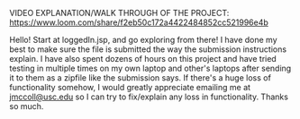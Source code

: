 VIDEO EXPLANATION/WALK THROUGH OF THE PROJECT:
https://www.loom.com/share/f2eb50c172a4422484852cc521996e4b

Hello! Start at loggedIn.jsp, and go exploring from there!
I have done my best to make sure the file is submitted the way the submission instructions explain. I have also spent dozens of hours on this project and have tried testing in multiple times on my own laptop and other's laptops after sending it to them as a zipfile like the submission says. If there's a huge loss of functionality somehow, I would greatly appreciate emailing me at jmccoll@usc.edu so I can try to fix/explain any loss in functionality. Thanks so much.